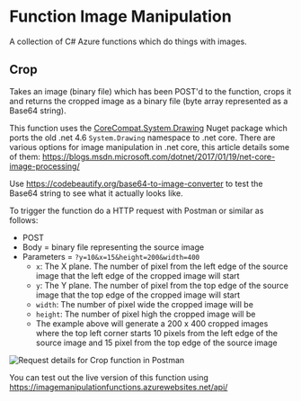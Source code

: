 # Function Image Manipulation
A collection of C# Azure functions which do things with images.

## Crop
Takes an image (binary file) which has been POST'd to the function, crops it and returns the cropped image as a binary file (byte array represented as a Base64 string).

This function uses the [CoreCompat.System.Drawing](https://github.com/CoreCompat/CoreCompat) Nuget package which ports the old .net 4.6 `System.Drawing` namespace to .net core. There are various options for image manipulation in .net core, this article details some of them: https://blogs.msdn.microsoft.com/dotnet/2017/01/19/net-core-image-processing/

Use https://codebeautify.org/base64-to-image-converter to test the Base64 string to see what it actually looks like.

To trigger the function do a HTTP request with Postman or similar as follows:
* POST
* Body = binary file representing the source image
* Parameters = `?y=10&x=15&height=200&width=400` 
  * `x`: The X plane. The number of pixel from the left edge of the source image that the left edge of the cropped image will start
  * `y`: The Y plane. The number of pixel from the top edge of the source image that the top edge of the cropped image will start
  * `width`: The number of pixel wide the cropped image will be
  * `height`: The number of pixel high the cropped image will be
  * The example above will generate a 200 x 400 cropped images where the top left corner starts 10 pixels from the left edge of the source image and 15 pixel from the top edge of the source image

![Request details for Crop function in Postman](https://github.com/martinkearn/function-image-manipulation/raw/master/Post%20Crop.PNG)

You can test out the live version of this function using https://imagemanipulationfunctions.azurewebsites.net/api/
